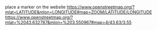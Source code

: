 place a marker on the website
https://www.openstreetmap.org/?mlat=LATITUDE&mlon=LONGITUDE#map=ZOOM/LATITUDE/LONGITUDE
https://www.openstreetmap.org/?mlat=%2043.632787&mlon=%203.550967#map=4/43.63/3.55